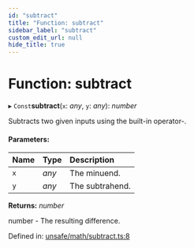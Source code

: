 ```yaml
---
id: "subtract"
title: "Function: subtract"
sidebar_label: "subtract"
custom_edit_url: null
hide_title: true
---
```


# Function: subtract

▸ `Const`**subtract**(`x`: *any*, `y`: *any*): *number*

Subtracts two given inputs using the built-in operator-.

#### Parameters:

Name | Type | Description |
:------ | :------ | :------ |
`x` | *any* | The minuend.   |
`y` | *any* | The subtrahend.   |

**Returns:** *number*

number - The resulting difference.

Defined in: [unsafe/math/subtract.ts:8](https://github.com/diced/hikidashi/blob/b1cdd54/src/unsafe/math/subtract.ts#L8)
